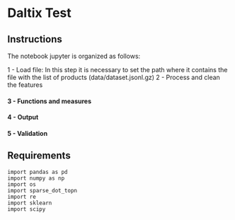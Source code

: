 # Daltix Test

## Instructions

The notebook jupyter is organized as follows:

1 - Load file: In this step it is necessary to set the path where it contains the file with the list of products (data/dataset.jsonl.gz)
2 - Process and clean the features
#### 3 - Functions and measures
#### 4 - Output
#### 5 - Validation

## Requirements
    import pandas as pd
    import numpy as np
    import os
    import sparse_dot_topn
    import re
    import sklearn
    import scipy

 
